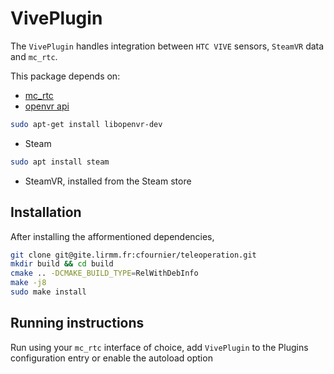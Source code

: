 # VivePlugin

The `VivePlugin` handles integration between `HTC VIVE` sensors, `SteamVR` data and `mc_rtc`.

This package depends on:
- [mc_rtc](https://github.com/jrl-umi3218/mc_rtc)
- [openvr api](https://github.com/ValveSoftware/openvr)
```sh 
sudo apt-get install libopenvr-dev
```
- Steam 
```sh 
sudo apt install steam 
```
- SteamVR, installed from the Steam store 

## Installation

After installing the afformentioned dependencies,

```sh
git clone git@gite.lirmm.fr:cfournier/teleoperation.git 
mkdir build && cd build
cmake .. -DCMAKE_BUILD_TYPE=RelWithDebInfo
make -j8
sudo make install
```

## Running instructions
Run using your `mc_rtc` interface of choice, add `VivePlugin` to the Plugins configuration entry or enable the autoload option